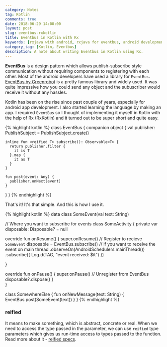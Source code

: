 ```yaml
---
category: Notes
tag: Kotlin
comments: true
date: 2018-06-29 14:00:00
layout: post
slug: eventbus-rxkotlin
title: Eventbus in Kotlin with Rx
keywords: [rxjava with android, rxjava for eventbus, android development, android tutorial, learn rxjava, rxjava best practices, rxjava subscriber, android eventbus kotlin, kotlin development, kotlin tutorial, kotlin anroid app]
category_tag: [Kotlin, Eventbus]
description: A note about writing Eventbus in Kotlin using Rx.
---
```


**EventBus** is a design pattern which allows publish-subscribe style communication without requiring components to registering with each other. Most of the android developers have used a library for `EventBus`. [EventBus by Greenrobot](https://github.com/greenrobot/EventBus) is a pretty famous library and widely used. It was quite impressive how you could send any object and the subuscriber would receive it without any hassles.

Kotlin has been on the rise since past couple of years, especially for android app development. I also started learning the language by making an app. I required `EventBus` so I thought of implementing it myself in Kotlin with the help of Rx (RxKotlin) and it turned out to be super short and quite easy.

{% highlight kotlin %}
class EventBus {
  companion object {
    val publisher: PublishSubject<Any> = PublishSubject.create()
    
    inline fun <reified T> subscribe(): Observable<T> {
      return publisher.filter {
        it is T
      }.map {
        it as T
      }
    }
    
    fun post(event: Any) {
      publisher.onNext(event)
    }
  }
}
{% endhighlight %}

That's it! It's that simple. And this is how I use it.

{% highlight kotlin %}
data class SomeEvent(val text: String)

// Where you want to subscribe for events
class SomeActivity {
  private var disposable: Disposable? = null
  
  override fun onResume() {
    super.onResume()
    // Register to recieve `SomeEvent`
    disposable = 
        EventBus.subscribe<SomeEvent>()
           // if you want to receive the event on main thread
          .observeOn(AndroidSchedulers.mainThread())
          .subscribe({
            Log.d(TAG, "event received: $it")
          })
          
  }
  
  override fun onPause() {
    super.onPause()
    // Unregister from EventBus
    disposable?.dispose()
  }  
}

class SomewhereElse {
  fun onNewMessage(text: String) {
    EventBus.post(SomeEvent(text))
  }
}
{% endhighlight %}

### reified

It means to make something, which is abstract, concrete or real. When we need to access the type passed in the parameter, we can use `reified` type parameters which gives us run-time access to types passed to the function. Read more about it - [reified specs](https://github.com/JetBrains/kotlin/blob/master/spec-docs/reified-type-parameters.md).
